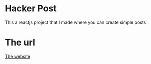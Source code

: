 # Hacker Post
This a reactjs project that I made where you can create simple posts
# The url
[The website](https://hackerpost.herokuapp.com)
